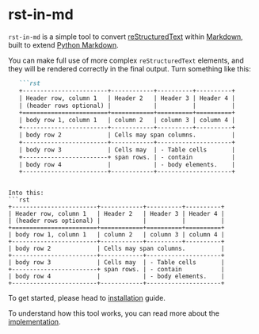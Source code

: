 # rst-in-md

`rst-in-md` is a simple tool to convert [reStructuredText](https://docutils.sourceforge.io/rst.html) within [Markdown](https://daringfireball.net/projects/markdown/), built to extend [Python Markdown](https://python-markdown.github.io/).


You can make full use of more complex `reStructuredText` elements, and they will be rendered correctly in the final output. Turn something like this:

```markdown
   ```rst
   +------------------------+------------+----------+----------+
   | Header row, column 1   | Header 2   | Header 3 | Header 4 |
   | (header rows optional) |            |          |          |
   +========================+============+==========+==========+
   | body row 1, column 1   | column 2   | column 3 | column 4 |
   +------------------------+------------+----------+----------+
   | body row 2             | Cells may span columns.          |
   +------------------------+------------+---------------------+
   | body row 3             | Cells may  | - Table cells       |
   +------------------------+ span rows. | - contain           |
   | body row 4             |            | - body elements.    |
   +------------------------+------------+---------------------+
   ```
```

Into this:
```rst
+------------------------+------------+----------+----------+
| Header row, column 1   | Header 2   | Header 3 | Header 4 |
| (header rows optional) |            |          |          |
+========================+============+==========+==========+
| body row 1, column 1   | column 2   | column 3 | column 4 |
+------------------------+------------+----------+----------+
| body row 2             | Cells may span columns.          |
+------------------------+------------+---------------------+
| body row 3             | Cells may  | - Table cells       |
+------------------------+ span rows. | - contain           |
| body row 4             |            | - body elements.    |
+------------------------+------------+---------------------+
```


To get started, please head to [installation](./guides/installation.md) guide.

To understand how this tool works, you can read more about the [implementation](./explanations/implementation.md).
